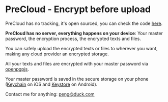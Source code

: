 # PreCloud - Encrypt before upload

PreCloud has no tracking, it's open sourced, you can check the code [here](https://github.com/penghuili/PreCloud).

**PreCloud has no server, everything happens on your device**: Your master password, the encryption process, the encrypted texts and files.

You can safely upload the encrypted texts or files to wherever you want, making any cloud provider an encrypted storage.

All your texts and files are encrypted with your master password via [openpgpjs](https://github.com/openpgpjs/openpgpjs).

Your master password is saved in the secure storage on your phone ([Keychain](https://developer.apple.com/documentation/security/keychain_services) on iOS and [Keystore](https://developer.android.com/training/articles/keystore) on Android).

Contact me for anything: peng@duck.com
